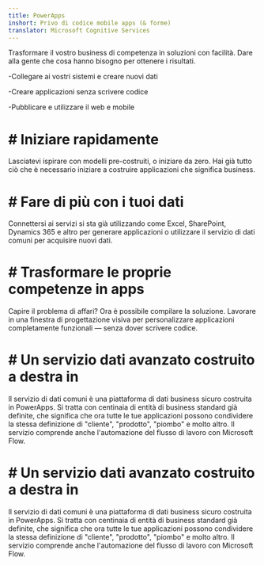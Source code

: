 ```yaml
---
title: PowerApps
inshort: Privo di codice mobile apps (& forme)
translator: Microsoft Cognitive Services
---
```


Trasformare il vostro business di competenza in soluzioni con facilità. Dare alla gente che cosa hanno bisogno per ottenere i risultati.

-Collegare ai vostri sistemi e creare nuovi dati

-Creare applicazioni senza scrivere codice

-Pubblicare e utilizzare il web e mobile

# # Iniziare rapidamente
Lasciatevi ispirare con modelli pre-costruiti, o iniziare da zero. Hai già tutto ciò che è necessario iniziare a costruire applicazioni che significa business.

# # Fare di più con i tuoi dati
Connettersi ai servizi si sta già utilizzando come Excel, SharePoint, Dynamics 365 e altro per generare applicazioni o utilizzare il servizio di dati comuni per acquisire nuovi dati.

# # Trasformare le proprie competenze in apps
Capire il problema di affari? Ora è possibile compilare la soluzione. Lavorare in una finestra di progettazione visiva per personalizzare applicazioni completamente funzionali — senza dover scrivere codice.

# # Un servizio dati avanzato costruito a destra in
Il servizio di dati comuni è una piattaforma di dati business sicuro costruita in PowerApps. Si tratta con centinaia di entità di business standard già definite, che significa che ora tutte le tue applicazioni possono condividere la stessa definizione di "cliente", "prodotto", "piombo" e molto altro. Il servizio comprende anche l'automazione del flusso di lavoro con Microsoft Flow.

# # Un servizio dati avanzato costruito a destra in
Il servizio di dati comuni è una piattaforma di dati business sicuro costruita in PowerApps. Si tratta con centinaia di entità di business standard già definite, che significa che ora tutte le tue applicazioni possono condividere la stessa definizione di "cliente", "prodotto", "piombo" e molto altro. Il servizio comprende anche l'automazione del flusso di lavoro con Microsoft Flow.



